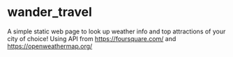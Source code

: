# wander_travel
A simple static web page to look up weather info and top attractions of your city of choice!
Using API from https://foursquare.com/ and https://openweathermap.org/ 

